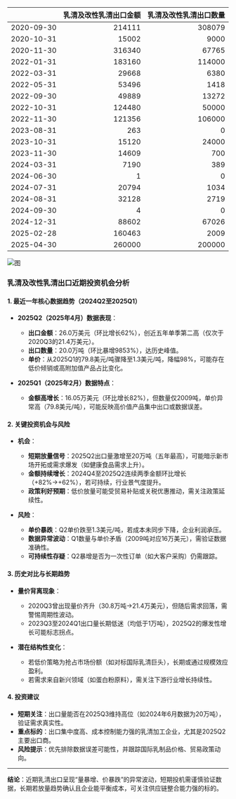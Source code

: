 |            |   乳清及改性乳清出口金额 |   乳清及改性乳清出口数量 |
|:-----------|-------------------------:|-------------------------:|
| 2020-09-30 |                   214111 |                   308079 |
| 2020-10-31 |                    15002 |                     9000 |
| 2020-11-30 |                   316340 |                    67765 |
| 2022-01-31 |                   183160 |                   114000 |
| 2022-03-31 |                    29668 |                     6380 |
| 2022-05-31 |                    53496 |                     1418 |
| 2022-09-30 |                    49889 |                    13272 |
| 2022-10-31 |                   124480 |                    50000 |
| 2022-11-30 |                   121356 |                   106000 |
| 2023-08-31 |                      263 |                        0 |
| 2023-10-31 |                    15120 |                    24000 |
| 2023-11-30 |                    14609 |                      700 |
| 2024-03-31 |                     7190 |                      389 |
| 2024-06-30 |                        1 |                        0 |
| 2024-07-31 |                    20794 |                     1034 |
| 2024-08-31 |                    32128 |                     2719 |
| 2024-09-30 |                        4 |                        0 |
| 2024-12-31 |                    88602 |                    67026 |
| 2025-02-28 |                   160463 |                     2009 |
| 2025-04-30 |                   260000 |                   200000 |

![图](%s_plot.png)



### 乳清及改性乳清出口近期投资机会分析

#### 1. **最近一年核心数据趋势（2024Q2至2025Q1）**
- **2025Q2（2025年4月）数据表现**：
  - **出口金额**：26.0万美元（环比增长62%），创近五年单季第二高（仅次于2020Q3的21.4万美元）。
  - **出口数量**：20.0万吨（环比暴增9853%），达历史峰值。
  - **单价**：从2025Q1的79.8美元/吨骤降至1.3美元/吨，降幅98%，可能存在低价倾销或高附加值产品占比变化。

- **2025Q1（2025年2月）数据特点**：
  - **金额高增长**：16.05万美元（环比增长82%），但数量仅2009吨，单价异常高（79.8美元/吨），可能反映高价值产品集中出口或数据误差。

#### 2. **关键投资机会与风险**
- **机会**：
  - **短期放量信号**：2025Q2出口量激增至20万吨（五年最高），可能暗示新市场开拓或需求爆发（如健康食品需求上升）。
  - **金额持续增长**：2024Q4至2025Q2连续两季金额环比增长（+82%→+62%），若可持续，行业景气度提升。
  - **政策利好预期**：低价放量可能受贸易补贴或关税优惠推动，需关注政策延续性。

- **风险**：
  - **单价暴跌**：Q2单价跌至1.3美元/吨，若成本未同步下降，企业利润承压。
  - **数据异常波动**：Q1数量与单价矛盾（2009吨对应16万美元），需验证数据准确性。
  - **可持续性存疑**：Q2暴增是否为一次性订单（如大客户采购）仍需跟踪。

#### 3. **历史对比与长期趋势**
- **量价背离现象**：
  - 2020Q3曾出现量价齐升（30.8万吨→21.4万美元），但随后需求回落，需警惕周期性波动。
  - 2023Q3至2024Q1出口量长期低迷（均低于1万吨），2025Q2的爆发性增长可能标志拐点。

- **潜在结构性变化**：
  - 若低价策略为抢占市场份额（如对标国际乳清巨头），长期或通过规模效应盈利。
  - 若需求来自新兴领域（如蛋白粉原料），需关注下游行业增长持续性。

#### 4. **投资建议**
- **短期关注**：出口量能否在2025Q3维持高位（如2024年6月数据为20万吨），验证需求真实性。
- **重点标的**：出口集中度高、成本控制能力强的乳清加工企业，尤其是2025Q2主要出口商。
- **风险提示**：优先排除数据误差可能性，并跟踪国际乳制品价格、贸易政策动向。

---

**结论**：近期乳清出口呈现“量暴增、价暴跌”的异常波动，短期投机需谨慎验证数据，长期若放量趋势确认且企业能平衡成本，可关注供应链整合能力强的标的。